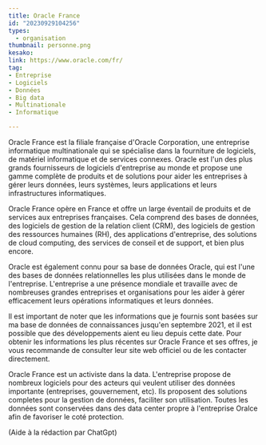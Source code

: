 ```yaml
---
title: Oracle France 
id: "20230929104256"
types:
  - organisation
thumbnail: personne.png
kesako: 
link: https://www.oracle.com/fr/
tag:
- Entreprise
- Logiciels
- Données
- Big data
- Multinationale
- Informatique

---
```

Oracle France est la filiale française d'Oracle Corporation, une entreprise informatique multinationale qui se spécialise dans la fourniture de logiciels, de matériel informatique et de services connexes. Oracle est l'un des plus grands fournisseurs de logiciels d'entreprise au monde et propose une gamme complète de produits et de solutions pour aider les entreprises à gérer leurs données, leurs systèmes, leurs applications et leurs infrastructures informatiques.

Oracle France opère en France et offre un large éventail de produits et de services aux entreprises françaises. Cela comprend des bases de données, des logiciels de gestion de la relation client (CRM), des logiciels de gestion des ressources humaines (RH), des applications d'entreprise, des solutions de cloud computing, des services de conseil et de support, et bien plus encore.

Oracle est également connu pour sa base de données Oracle, qui est l'une des bases de données relationnelles les plus utilisées dans le monde de l'entreprise. L'entreprise a une présence mondiale et travaille avec de nombreuses grandes entreprises et organisations pour les aider à gérer efficacement leurs opérations informatiques et leurs données.

Il est important de noter que les informations que je fournis sont basées sur ma base de données de connaissances jusqu'en septembre 2021, et il est possible que des développements aient eu lieu depuis cette date. Pour obtenir les informations les plus récentes sur Oracle France et ses offres, je vous recommande de consulter leur site web officiel ou de les contacter directement.

Oracle France est un activiste dans la data. L'entreprise propose de nombreux logiciels pour des acteurs qui veulent utiliser des données importante (entreprises, gouvernement, etc). Ils proposent des solutions completes pour la gestion de données, faciliter son utilisation. Toutes les données sont conservées dans des data center propre à l'entreprise Oralce afin de favoriser le coté protection. 

(Aide à la rédaction par ChatGpt)

